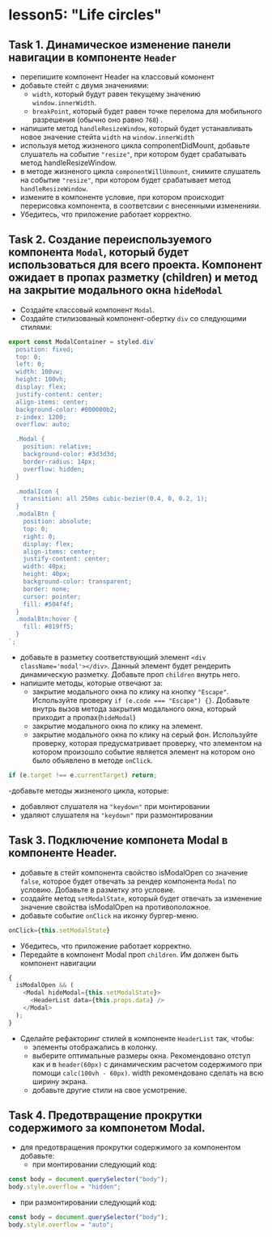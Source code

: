 # lesson5: "Life circles"

## Task 1. Динамическое изменение панели навигации в компоненте `Header`

- перепишите компонент Header на классовый комонент
- добавьте стейт с двумя значениями:
  - `width`, который будут равен текущему значению `window.innerWidth`.
  - `breakPoint`, который будет равен точке перелома для мобильного разрешения (обычно оно равно `768`) .
- напишите метод `handleResizeWindow`, который будет устанавливать новое значение стейта `width` на `window.innerWidth`
- используя метод жизненого цикла componentDidMount, добавьте слушатель на событие `"resize"`, при котором будет срабатывать метод handleResizeWindow.
- в методе жизненого цикла `componentWillUnmount`, снимите слушатель на событие `"resize"`, при котором будет срабатывает метод `handleResizeWindow`.
- измените в компоненте условие, при котором происходит перерисовка компонента, в соответсвии с внесенными измененияи.
- Убедитесь, что приложение работает корректно.

## Task 2. Создание переиспользуемого компонента `Modal`, который будет использоваться для всего проекта. Компонент ожидает в пропах разметку (children) и метод на закрытие модального окна `hideModal`

- Создайте классовый компонент `Modal`.
- Создайте стилизованый компонент-обертку `div` со следующими стилями:

```javascript
export const ModalContainer = styled.div`
  position: fixed;
  top: 0;
  left: 0;
  width: 100vw;
  height: 100vh;
  display: flex;
  justify-content: center;
  align-items: center;
  background-color: #000000b2;
  z-index: 1200;
  overflow: auto;

  .Modal {
    position: relative;
    background-color: #3d3d3d;
    border-radius: 14px;
    overflow: hidden;
  }

  .modalIcon {
    transition: all 250ms cubic-bezier(0.4, 0, 0.2, 1);
  }
  .modalBtn {
    position: absolute;
    top: 0;
    right: 0;
    display: flex;
    align-items: center;
    justify-content: center;
    width: 40px;
    height: 40px;
    background-color: transparent;
    border: none;
    cursor: pointer;
    fill: #504f4f;
  }
  .modalBtn:hover {
    fill: #819ff5;
  }
`;
```

- добавьте в разметку соответствующий элемент `<div className='modal'></div>`. Данный элемент будет рендерить динамическую разметку. Добавьте проп `children` внутрь него.
- напишите методы, которые отвечают за:
  - закрытие модального окна по клику на кнопку `"Escape"`. Используйте проверку `if (e.code === "Escape") {}`. Добавьте внутрь вызов метода закрытия модального окна, который приходит а пропах(`hideModal`)
  - закрытие модального окна по клику на элемент.
  - закрытие модального окна по клику на серый фон. Используйте проверку, которая предусматривает проверку, что элементом на котором произошло событие является элемент на котором оно было объявлено в методе `onClick`.

```javascript
if (e.target !== e.currentTarget) return;
```

-добавьте методы жизненого цикла, которые:

- добавляют слушателя на `"keydown"` при монтировании
- удаляют слушателя на `"keydown"` при размонтировании

## Task 3. Подключение компонета Modal в компоненте Header.

- добавьте в стейт компонента свойство isModalOpen со значение `false`, которое будет отвечать за рендер компонента `Modal` по условию. Добавьте в разметку это условие.
- создайте метод `setModalState`, который будет отвечать за изменение значение свойства isModalOpen на противоположное.
- добавьте событие `onClick` на иконку бургер-меню.

```javascript
onClick={this.setModalState}
```

- Убедитесь, что приложение работает корректно.
- Передайте в компонент Modal проп `children`. Им должен быть компонент навигации

```javascript
{
  isModalOpen && (
    <Modal hideModal={this.setModalState}>
      <HeaderList data={this.props.data} />
    </Modal>
  );
}
```

- Сделайте рефакторинг стилей в компоненте `HeaderList` так, чтобы:
  - элементы отображались в колонку.
  - выберите оптимальные размеры окна. Рекомендовано отступ как и в `header(60px)` с динамическим расчетом содержимого при помощи `calc(100vh - 60px)`. width рекомендовано сделать на всю ширину экрана.
  - добавьте другие стили на свое усмотрение.

## Task 4. Предотвращение прокрутки содержимого за компонетом Modal.

- для предотвращения прокрутки содержимого за компонентом добавьте:
  - при монтировании следующий код:

```javascript
const body = document.querySelector("body");
body.style.overflow = "hidden";
```

- при размонтировании следующий код:

```javascript
const body = document.querySelector("body");
body.style.overflow = "auto";
```
